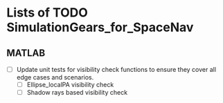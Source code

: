 # Lists of TODO SimulationGears_for_SpaceNav

## MATLAB

- [ ] Update unit tests for visibility check functions to ensure they cover all edge cases and scenarios.
  - [ ] Ellipse_localPA visibility check
  - [ ] Shadow rays based visibility check
